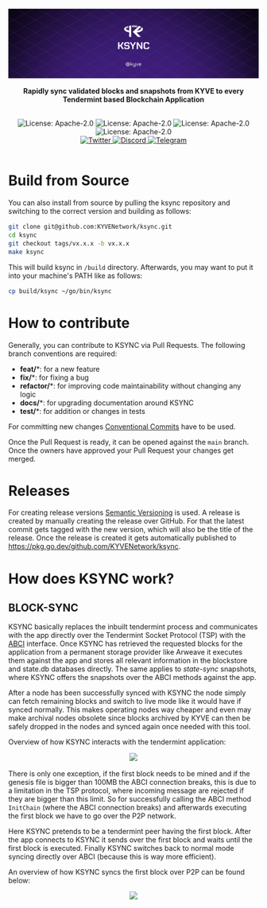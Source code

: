 ![banner](assets/ksync.png)

<p align="center">
<strong>Rapidly sync validated blocks and snapshots from KYVE to every Tendermint based Blockchain Application</strong>
</p>

<br/>

<div align="center">
  <img alt="License: Apache-2.0" src="https://badgen.net/github/license/KYVENetwork/ksync?color=green" />

  <img alt="License: Apache-2.0" src="https://badgen.net/github/stars/KYVENetwork/ksync?color=green" />

  <img alt="License: Apache-2.0" src="https://badgen.net/github/contributors/KYVENetwork/ksync?color=green" />

  <img alt="License: Apache-2.0" src="https://badgen.net/github/releases/KYVENetwork/ksync?color=green" />
</div>

<div align="center">
  <a href="https://twitter.com/KYVENetwork" target="_blank">
    <img alt="Twitter" src="https://badgen.net/badge/icon/twitter?icon=twitter&label" />
  </a>
  <a href="https://discord.com/invite/kyve" target="_blank">
    <img alt="Discord" src="https://badgen.net/badge/icon/discord?icon=discord&label" />
  </a>
  <a href="https://t.me/kyvenet" target="_blank">
    <img alt="Telegram" src="https://badgen.net/badge/icon/telegram?icon=telegram&label" />
  </a>
</div>

<br/>

# Build from Source

You can also install from source by pulling the ksync repository and switching to the correct version and building
as follows:

```bash
git clone git@github.com:KYVENetwork/ksync.git
cd ksync
git checkout tags/vx.x.x -b vx.x.x
make ksync
```

This will build ksync in `/build` directory. Afterwards, you may want to put it into your machine's PATH like
as follows:

```bash
cp build/ksync ~/go/bin/ksync
```

# How to contribute

Generally, you can contribute to KSYNC via Pull Requests. The following branch conventions are required:

* **feat/***: for a new feature
* **fix/***: for fixing a bug
* **refactor/***: for improving code maintainability without changing any logic
* **docs/***: for upgrading documentation around KSYNC
* **test/***: for addition or changes in tests

For committing new changes [Conventional Commits](https://www.conventionalcommits.org/en/v1.0.0/) have 
to be used.

Once the Pull Request is ready, it can be opened against the `main` branch. Once the owners have approved
your Pull Request your changes get merged.

# Releases

For creating release versions [Semantic Versioning](https://semver.org/) is used. A release is created
by manually creating the release over GitHub. For that the latest commit gets tagged with the new version, 
which will also be the title of the release. Once the release is created it gets automatically published to
https://pkg.go.dev/github.com/KYVENetwork/ksync.

# How does KSYNC work?

## BLOCK-SYNC

KSYNC basically replaces the inbuilt tendermint process and communicates with the app directly over the Tendermint
Socket Protocol (TSP) with the [ABCI](https://github.com/tendermint/spec/blob/master/spec/abci/abci.md) interface.
Once KSYNC has retrieved the requested blocks for the application from a permanent storage provider like Arweave it
executes them against the app and stores all relevant information in the blockstore and state.db databases directly. The
same applies to _state-sync_ snapshots, where KSYNC offers the snapshots over the ABCI methods against the app.

After a node has been successfully synced with KSYNC the node simply can fetch remaining blocks and switch to live mode
like it would have if synced normally. This makes operating nodes way cheaper and even may make archival nodes
obsolete since blocks archived by KYVE can then be safely dropped in the nodes and synced again once needed
with this tool.

Overview of how KSYNC interacts with the tendermint application:

<p align="center">
  <img width="70%" src="assets/db_sync.png" />
</p>

There is only one exception, if the first block needs to be mined and if the genesis file
is bigger than 100MB the ABCI connection breaks, this is due to a limitation in the TSP protocol, where
incoming message are rejected if they are bigger than this limit. So for successfully calling the
ABCI method `InitChain` (where the ABCI connection breaks) and afterwards executing the first block
we have to go over the P2P network.

Here KSYNC pretends to be a tendermint peer having the first block. After the app connects to KSYNC
it sends over the first block and waits until the first block is executed. Finally KSYNC switches
back to normal mode syncing directly over ABCI (because this is way more efficient).

An overview of how KSYNC syncs the first block over P2P can be found below:

<p align="center">
  <img width="70%" src="assets/p2p_sync.png" />
</p>
